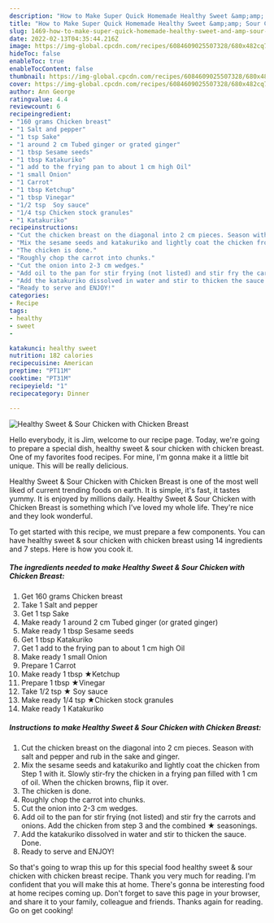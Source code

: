 ```yaml
---
description: "How to Make Super Quick Homemade Healthy Sweet &amp;amp; Sour Chicken with Chicken Breast"
title: "How to Make Super Quick Homemade Healthy Sweet &amp;amp; Sour Chicken with Chicken Breast"
slug: 1469-how-to-make-super-quick-homemade-healthy-sweet-and-amp-sour-chicken-with-chicken-breast
date: 2022-02-13T04:35:44.216Z
image: https://img-global.cpcdn.com/recipes/6084609025507328/680x482cq70/healthy-sweet-sour-chicken-with-chicken-breast-recipe-main-photo.jpg
hideToc: false
enableToc: true
enableTocContent: false
thumbnail: https://img-global.cpcdn.com/recipes/6084609025507328/680x482cq70/healthy-sweet-sour-chicken-with-chicken-breast-recipe-main-photo.jpg
cover: https://img-global.cpcdn.com/recipes/6084609025507328/680x482cq70/healthy-sweet-sour-chicken-with-chicken-breast-recipe-main-photo.jpg
author: Ann George
ratingvalue: 4.4
reviewcount: 6
recipeingredient:
- "160 grams Chicken breast"
- "1 Salt and pepper"
- "1 tsp Sake"
- "1 around 2 cm Tubed ginger or grated ginger"
- "1 tbsp Sesame seeds"
- "1 tbsp Katakuriko"
- "1 add to the frying pan to about 1 cm high Oil"
- "1 small Onion"
- "1 Carrot"
- "1 tbsp Ketchup"
- "1 tbsp Vinegar"
- "1/2 tsp  Soy sauce"
- "1/4 tsp Chicken stock granules"
- "1 Katakuriko"
recipeinstructions:
- "Cut the chicken breast on the diagonal into 2 cm pieces. Season with salt and pepper and rub in the sake and ginger."
- "Mix the sesame seeds and katakuriko and lightly coat the chicken from Step 1 with it. Slowly stir-fry the chicken in a frying pan filled with 1 cm of oil. When the chicken browns, flip it over."
- "The chicken is done."
- "Roughly chop the carrot into chunks."
- "Cut the onion into 2-3 cm wedges."
- "Add oil to the pan for stir frying (not listed) and stir fry the carrots and onions. Add the chicken from step 3 and the combined ★ seasonings."
- "Add the katakuriko dissolved in water and stir to thicken the sauce. Done."
- "Ready to serve and ENJOY!"
categories:
- Recipe
tags:
- healthy
- sweet
- 

katakunci: healthy sweet  
nutrition: 182 calories
recipecuisine: American
preptime: "PT11M"
cooktime: "PT31M"
recipeyield: "1"
recipecategory: Dinner

---
```



![Healthy Sweet &amp; Sour Chicken with Chicken Breast](https://img-global.cpcdn.com/recipes/6084609025507328/680x482cq70/healthy-sweet-sour-chicken-with-chicken-breast-recipe-main-photo.jpg)

Hello everybody, it is Jim, welcome to our recipe page. Today, we're going to prepare a special dish, healthy sweet &amp; sour chicken with chicken breast. One of my favorites food recipes. For mine, I'm gonna make it a little bit unique. This will be really delicious.



Healthy Sweet &amp; Sour Chicken with Chicken Breast is one of the most well liked of current trending foods on earth. It is simple, it's fast, it tastes yummy. It is enjoyed by millions daily. Healthy Sweet &amp; Sour Chicken with Chicken Breast is something which I've loved my whole life. They're nice and they look wonderful.


To get started with this recipe, we must prepare a few components. You can have healthy sweet &amp; sour chicken with chicken breast using 14 ingredients and 7 steps. Here is how you cook it.

<!--inarticleads1-->

##### The ingredients needed to make Healthy Sweet &amp; Sour Chicken with Chicken Breast:

1. Get 160 grams Chicken breast
1. Take 1 Salt and pepper
1. Get 1 tsp Sake
1. Make ready 1 around 2 cm Tubed ginger (or grated ginger)
1. Make ready 1 tbsp Sesame seeds
1. Get 1 tbsp Katakuriko
1. Get 1 add to the frying pan to about 1 cm high Oil
1. Make ready 1 small Onion
1. Prepare 1 Carrot
1. Make ready 1 tbsp ★Ketchup
1. Prepare 1 tbsp ★Vinegar
1. Take 1/2 tsp ★ Soy sauce
1. Make ready 1/4 tsp ★Chicken stock granules
1. Make ready 1 Katakuriko




<!--inarticleads2-->

##### Instructions to make Healthy Sweet &amp; Sour Chicken with Chicken Breast:

1. Cut the chicken breast on the diagonal into 2 cm pieces. Season with salt and pepper and rub in the sake and ginger.
1. Mix the sesame seeds and katakuriko and lightly coat the chicken from Step 1 with it. Slowly stir-fry the chicken in a frying pan filled with 1 cm of oil. When the chicken browns, flip it over.
1. The chicken is done.
1. Roughly chop the carrot into chunks.
1. Cut the onion into 2-3 cm wedges.
1. Add oil to the pan for stir frying (not listed) and stir fry the carrots and onions. Add the chicken from step 3 and the combined ★ seasonings.
1. Add the katakuriko dissolved in water and stir to thicken the sauce. Done.
1. Ready to serve and ENJOY!



So that's going to wrap this up for this special food healthy sweet &amp; sour chicken with chicken breast recipe. Thank you very much for reading. I'm confident that you will make this at home. There's gonna be interesting food at home recipes coming up. Don't forget to save this page in your browser, and share it to your family, colleague and friends. Thanks again for reading. Go on get cooking!

